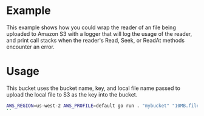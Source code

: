 
# Example

This example shows how you could wrap the reader of an file being
uploaded to Amazon S3 with a logger that will log the usage of the
reader, and print call stacks when the reader's Read, Seek, or ReadAt
methods encounter an error.

# Usage

This bucket uses the bucket name, key, and local file name passed to
upload the local file to S3 as the key into the bucket.

```sh
AWS_REGION=us-west-2 AWS_PROFILE=default go run . "mybucket" "10MB.file" ./10MB.file
``